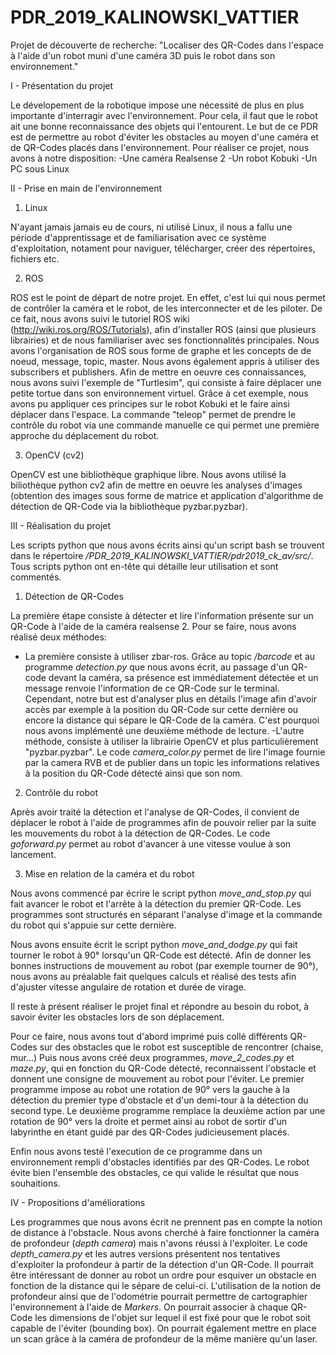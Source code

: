 # PDR_2019_KALINOWSKI_VATTIER

Projet de découverte de recherche: "Localiser des QR-Codes dans l'espace à l'aide d'un robot muni d'une caméra 3D puis le robot dans son environnement."

I - Présentation du projet

Le dévelopement de la robotique impose une nécessité de plus en plus importante d'interragir avec l'environnement. Pour cela, il faut que le robot ait une bonne reconnaissance des objets qui l'entourent.
Le but de ce PDR est de permettre au robot d'éviter les obstacles au moyen d'une caméra et de QR-Codes placés dans l'environnement.
Pour réaliser ce projet, nous avons à notre disposition:
-Une caméra Realsense 2
-Un robot Kobuki
-Un PC sous Linux



II - Prise en main de l'environnement

  1) Linux

N'ayant jamais jamais eu de cours, ni utilisé Linux, il nous a fallu une période d'apprentissage et de familiarisation avec ce système d'exploitation, notament pour naviguer, télécharger, créer des répertoires, fichiers etc.

  2) ROS

ROS est le point de départ de notre projet. En effet, c'est lui qui nous permet de contrôler la caméra et le robot, de les interconnecter et de les piloter.
De ce fait, nous avons suivi le tutoriel ROS wiki (http://wiki.ros.org/ROS/Tutorials), afin d'installer ROS (ainsi que plusieurs librairies) et de nous familiariser avec ses fonctionnalités principales. Nous avons l'organisation de ROS sous forme de graphe et les concepts de de noeud, message, topic, master. Nous avons également appris à utiliser des subscribers et publishers.
Afin de mettre en oeuvre ces connaissances, nous avons suivi l'exemple de "Turtlesim", qui consiste à faire déplacer une petite tortue dans son environnement virtuel. Grâce à cet exemple, nous avons pu appliquer ces principes sur le robot Kobuki et le faire ainsi déplacer dans l'espace. La commande "teleop" permet de prendre le contrôle du robot via une commande manuelle ce qui permet une première approche du déplacement du robot.

  3) OpenCV (cv2)
  
OpenCV est une bibliothèque graphique libre. Nous avons utilisé la biliothèque python cv2 afin de mettre en oeuvre les analyses d'images (obtention des images sous forme de matrice et application d'algorithme de détection de QR-Code via la bibliothèque pyzbar.pyzbar).
  
  

III - Réalisation du projet

Les scripts python que nous avons écrits ainsi qu'un script bash se trouvent dans le répertoire */PDR_2019_KALINOWSKI_VATTIER/pdr2019_ck_av/src/*. Tous scripts python ont en-tête qui détaille leur utilisation et sont commentés.

  1) Détection de QR-Codes
  
La première étape consiste à détecter et lire l'information présente sur un QR-Code à l'aide de la caméra realsense 2.
Pour se faire, nous avons réalisé deux méthodes:
 - La première consiste à utiliser zbar-ros. Grâce au topic */barcode* et au programme *detection.py* que nous avons écrit, au passage d'un QR-code devant la caméra, sa présence est immédiatement détectée et un message renvoie l'information de ce QR-Code sur le terminal. Cependant, notre but est d'analyser plus en détails l'image afin d'avoir accès par exemple à la position du QR-Code sur cette dernière ou encore la distance qui sépare le QR-Code de la caméra. C'est pourquoi nous avons implémenté une deuxième méthode de lecture.
 -L'autre méthode, consiste à utiliser la librairie OpenCV et plus particulièrement "pyzbar.pyzbar". Le code *camera_color.py* permet de lire l'image fournie par la camera RVB et de publier dans un topic les informations relatives à la position du QR-Code détecté ainsi que son nom.

  2) Contrôle du robot
  
Après avoir traité la détection et l'analyse de QR-Codes, il convient de déplacer le robot à l'aide de programmes afin de pouvoir relier par la suite les mouvements du robot à la détection de QR-Codes.
Le code *goforward.py* permet au robot d'avancer à une vitesse voulue à son lancement.

  3) Mise en relation de la caméra et du robot

Nous avons commencé par écrire le script python *move_and_stop.py* qui fait avancer le robot et l'arrête à la détection du premier QR-Code. Les programmes sont structurés en séparant l'analyse d'image et la commande du robot qui s'appuie sur cette dernière.

Nous avons ensuite écrit le script python *move_and_dodge.py* qui fait tourner le robot à 90° lorsqu'un QR-Code est détecté. Afin de donner les bonnes instructions de mouvement au robot (par exemple tourner de 90°), nous avons au préalable fait quelques calculs et réalisé des tests afin d'ajuster vitesse angulaire de rotation et durée de virage.

Il reste à présent réaliser le projet final et répondre au besoin du robot, à savoir éviter les obstacles lors de son déplacement.

Pour ce faire, nous avons tout d'abord imprimé puis collé différents QR-Codes sur des obstacles que le robot est susceptible de rencontrer (chaise, mur...)
Puis nous avons créé deux programmes, *move_2_codes.py* et *maze.py*, qui en fonction du QR-Code détecté, reconnaissent l'obstacle et donnent une consigne de mouvement au robot pour l'éviter. Le premier programme impose au robot une rotation de 90°  vers la gauche à la détection du premier type d'obstacle et d'un demi-tour à la détection du second type. Le deuxième programme remplace la deuxième action par une rotation de 90° vers la droite et permet ainsi au robot de sortir d'un labyrinthe en étant guidé par des QR-Codes judicieusement placés.

Enfin nous avons testé l'execution de ce programme dans un environnement rempli d'obstacles identifiés par des QR-Codes. Le robot évite bien l'ensemble des obstacles, ce qui valide le résultat que nous souhaitions.

IV - Propositions d'améliorations

Les programmes que nous avons écrit ne prennent pas en compte la notion de distance à l'obstacle. Nous avons cherché à faire fonctionner la caméra de profondeur (*depth camera*) mais n'avons réussi à l'exploiter. Le code *depth_camera.py* et les autres versions présentent nos tentatives d'exploiter la profondeur à partir de la détection d'un QR-Code.
Il pourrait être intéressant de donner au robot un ordre pour esquiver un obstacle en fonction de la distance qui le sépare de celui-ci.
L'utilisation de la notion de profondeur ainsi que de l'odométrie pourrait permettre de cartographier l'environnement à l'aide de *Markers*. On pourrait associer à chaque QR-Code les dimensions de l'objet sur lequel il est fixé pour que le robot soit capable de l'éviter (bounding box).
On pourrait également mettre en place un scan grâce à la caméra de profondeur de la même manière qu'un laser.
